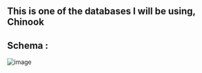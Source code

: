 ## This is one of the databases I will be using, Chinook

## Schema : 


![image](https://github.com/user-attachments/assets/ce622876-1fde-4356-8266-7cf2b39f5131)






